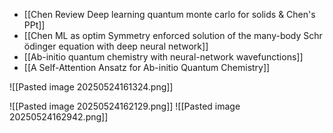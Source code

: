 - [[Chen Review Deep learning quantum monte carlo for solids & Chen's PPt]]
- [[Chen ML as optim Symmetry enforced solution of the many-body Schr ̈odinger equation with deep neural network]]
- [[Ab-initio quantum chemistry with neural-network wavefunctions]]
- [[A Self-Attention Ansatz for Ab-initio Quantum Chemistry]] 



![[Pasted image 20250524161324.png]] 

![[Pasted image 20250524162129.png]] 
 ![[Pasted image 20250524162942.png]] 